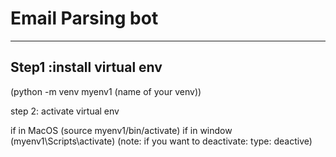 # Email Parsing bot
---
Step1 :install virtual env
---
(python -m venv myenv1 (name of your venv))

step 2: activate virtual env

if in MacOS
(source myenv1/bin/activate)
if in window
(myenv1\Scripts\activate)
(note: if you want to deactivate: type: deactive)


